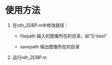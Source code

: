 # 使用方法

1. 在rdh_2DBP.m中修改路径：

   - filepath 输入的图像所在的目录，如"D:\test\"

   - savepath 输出图像所在的目录

2. 运行rdh_2DBP.m
